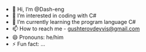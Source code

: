 - 👋 Hi, I’m @Dash-eng
- 👀 I’m interested in coding with C#
- 🌱 I’m currently learning the program language C#
- 📫 How to reach me - gushterovdeyvis@gmail.com
- 😄 Pronouns: he/him
- ⚡ Fun fact: ...

<!---
Dash-eng/Dash-eng is a ✨ special ✨ repository because its `README.md` (this file) appears on your GitHub profile.
You can click the Preview link to take a look at your changes.
--->
